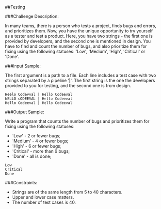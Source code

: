 ##Testing

###Challenge Description:

In many teams, there is a person who tests a project, finds bugs and errors, and prioritizes them.
Now, you have the unique opportunity to try yourself as a tester and test a product. Here, you have two strings - the first one is provided by developers, and the second one is mentioned in design. You have to find and count the number of bugs, and also prioritize them for fixing using the following statuses: 'Low', 'Medium', 'High', 'Critical' or 'Done'.

###Input Sample:

The first argument is a path to a file. Each line includes a test case with two strings separated by a pipeline '|'. The first string is the one the developers provided to you for testing, and the second one is from design.

```
Heelo Codevval | Hello Codeeval
hELLO cODEEVAL | Hello Codeeval
Hello Codeeval | Hello Codeeval
```

###Output Sample:

Write a program that counts the number of bugs and prioritizes them for fixing using the following statuses:

* 'Low' - 2 or fewer bugs; 
* 'Medium' - 4 or fewer bugs; 
* 'High' - 6 or fewer bugs; 
* 'Critical' - more than 6 bugs; 
* 'Done' - all is done; 

```
Low
Critical
Done
```

###Constraints:

* Strings are of the same length from 5 to 40 characters.
* Upper and lower case matters.
* The number of test cases is 40.
